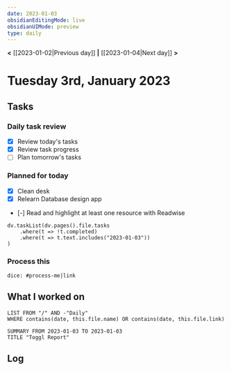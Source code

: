 ```yaml
---
date: 2023-01-03
obsidianEditingMode: live
obsidianUIMode: preview
type: daily
---
```


**<** [[2023-01-02|Previous day]] **|** [[2023-01-04|Next day]] **>**

# Tuesday 3rd, January 2023

## Tasks

### Daily task review
- [x] Review today's tasks
- [x] Review task progress
- [ ] Plan tomorrow's tasks

### Planned for today
- [x] Clean desk
- [x] Relearn Database design app
- [-] Read and highlight at least one resource with Readwise

```dataviewjs
dv.taskList(dv.pages().file.tasks
	.where(t => !t.completed)
	.where(t => t.text.includes("2023-01-03"))
)
```

### Process this
`dice: #process-me|link`

## What I worked on
```dataview
LIST FROM "/" AND -"Daily"
WHERE contains(date, this.file.name) OR contains(date, this.file.link)
```

```toggl
SUMMARY FROM 2023-01-03 TO 2023-01-03
TITLE "Toggl Report"
```

## Log

